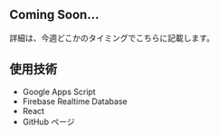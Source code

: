 ## Coming Soon...
詳細は、今週どこかのタイミングでこちらに記載します。

## 使用技術
* Google Apps Script
* Firebase Realtime Database
* React
* GitHub ページ